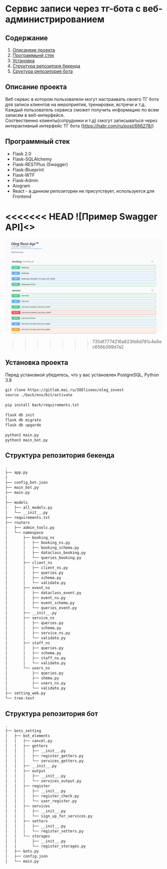 # Сервис записи через тг-бота с веб-администрированием

##  Содержание

1. [Описанеие проекта](#Description)
2. [Программынй стек](#Moduls)
3. [Установка](#Install) 
4. [Структура репозиторя бекенда](#Struct) 
5. [Сруктура репозитория бота](#StructBot) 

## Описание проекта <a name="Description"></a>
Веб сервис в котором пользователи могут настраивать своего ТГ бота для записи клиентов на мероприятия, тренировки, встречи  и т.д. Каждый пользователь сервиса сможет получить информацию по всем записям в веб-интерфейсе.  
Соотвественно клиенты(сотрудники и т.д) смогут записываться через интерактивный интерфейс ТГ бота (https://habr.com/ru/post/666278/)

## Программный стек <a name="Moduls"></a>

- Flask 2.0
- Flask-SQLAlchemy
- Flask-RESTPlus (Swagger)
- Flask-Blueprint
- Flask-WTF
- Flask-Admin
- Aiogram
- React - в данном репозитории не присутствует, используется для Frontend

<<<<<<< HEAD
![Пример Swagger API]<>
=======
![Пример Swagger API](swagger_example.png)
>>>>>>> 735df7774216a823fe8d781c4e5ec656b399d7a2

## Установка проекта <a name="Install"></a>
Перед установкой убедитесь, что у вас установлен PostgreSQL, Python 3.8

```
git clone https://gitlab.mai.ru/IOEliseev/oleg_invest
source ./back/env/bit/activate

pip install back/requirements.txt

flask db init
flask db migrate
flask db upgarde

python3 main.py
python3 main_bot.py 
```

## Структура репозитория бекенда <a name="Struct"></a>
```
.
├── app.py
|
├── config_bot.json
├── main_bot.py
├── main.py
|
├── models
│   ├── all_models.py
│   └── __init__.py
├── requirements.txt
├── routers
│   ├── admin_tools.py
│   └── namespace
│       ├── booking_ns
│       │   ├── booking_ns.py
│       │   ├── booking_schema.py
│       │   ├── dataclass_booking.py
│       │   └── queries_booking.py
│       ├── client_ns
│       │   ├── client_ns.py
│       │   ├── queries.py
│       │   ├── schema.py
│       │   └── validate.py
│       ├── event_ns
│       │   ├── dataclass_event.py
│       │   ├── event_ns.py
│       │   ├── event_schema.py
│       │   └── queries_event.py
│       ├── __init__.py
│       ├── service_ns
│       │   ├── queries.py
│       │   ├── schema.py
│       │   ├── service_ns.py
│       │   └── validate.py
│       ├── staff_ns
│       │   ├── queries.py
│       │   ├── schema.py
│       │   ├── staff_ns.py
│       │   └── validate.py
│       └── users_ns
│           ├── queries.py
│           ├── shema.py
│           ├── users_ns.py
│           └── validate.py
├── setting_web.py
└── tree.text
```

## Структура репозитория бот <a name="StructBot"></a>
```
.
├── bots_setting
│   ├── bot_elements
│   │   ├── cancel.py
│   │   ├── getters
│   │   │   ├── __init__.py
│   │   │   ├── register_getters.py
│   │   │   └── services_getters.py
│   │   ├── __init__.py
│   │   ├── output
│   │   │   ├── __init__.py
│   │   │   └── services_output.py
│   │   ├── register
│   │   │   ├── __init__.py
│   │   │   ├── register_check.py
│   │   │   └── user_register.py
│   │   ├── services
│   │   │   ├── __init__.py
│   │   │   └── sign_up_for_services.py
│   │   ├── setters
│   │   │   ├── __init__.py
│   │   │   └── register_setters.py
│   │   └── storages
│   │       ├── __init__.py
│   │       └── register_storages.py
│   ├── bots.py
│   ├── config.json
│   └── main.py
```




